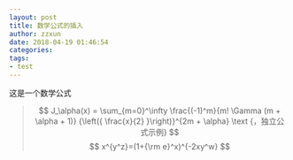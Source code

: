 ```yaml
---
layout: post
title: 数学公式的插入
author: zzxun
date: 2018-04-19 01:46:54
categories:
tags:
- test
---
```

这是一个数学公式
>$$ J_\alpha(x) = \sum_{m=0}^\infty \frac{(-1)^m}{m! \Gamma (m + \alpha + 1)} {\left({ \frac{x}{2} }\right)}^{2m + \alpha} \text {，独立公式示例} $$
$$ x^{y^z}=(1+{\rm e}^x)^{-2xy^w} $$

